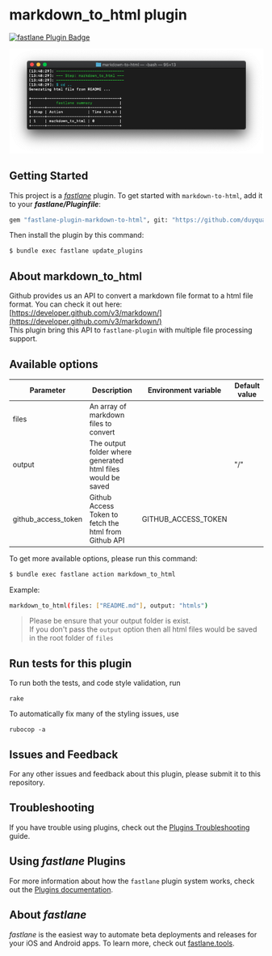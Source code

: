 # markdown_to_html plugin

[![fastlane Plugin Badge](https://rawcdn.githack.com/fastlane/fastlane/master/fastlane/assets/plugin-badge.svg)](https://rubygems.org/gems/fastlane-plugin-markdown_to_html)

![](header.png)

## Getting Started

This project is a [_fastlane_](https://github.com/fastlane/fastlane) plugin. To get started with `markdown-to-html`, add it to your ***fastlane/Pluginfile***:

```bash
gem "fastlane-plugin-markdown-to-html", git: "https://github.com/duyquang91/fastlane-plugin-markdown_to_html"
```
Then install the plugin by this command:
```bash
$ bundle exec fastlane update_plugins
```

## About markdown_to_html

Github provides us an API to convert a markdown file format to a html file format. You can check it out here: [https://developer.github.com/v3/markdown/](https://developer.github.com/v3/markdown/)  
This plugin bring this API to `fastlane-plugin` with multiple file processing support.


## Available options

| Parameter | Description | Environment variable | Default value |
|-----------|-------------|----------------------|---------------|
|files | An array of markdown files to convert | | |
|output | The output folder where generated html files would be saved | | "/" |
| github_access_token | Github Access Token to fetch the html from Github API | GITHUB_ACCESS_TOKEN |

To get more available options, please run this command:
```bash
$ bundle exec fastlane action markdown_to_html
```

Example:
```bash
markdown_to_html(files: ["README.md"], output: "htmls")
```
> Please be ensure that your output folder is exist.  
If you don't pass the `output` option then all html files would be saved in the root folder of `files`

## Run tests for this plugin

To run both the tests, and code style validation, run

```
rake
```

To automatically fix many of the styling issues, use
```
rubocop -a
```

## Issues and Feedback

For any other issues and feedback about this plugin, please submit it to this repository.

## Troubleshooting

If you have trouble using plugins, check out the [Plugins Troubleshooting](https://docs.fastlane.tools/plugins/plugins-troubleshooting/) guide.

## Using _fastlane_ Plugins

For more information about how the `fastlane` plugin system works, check out the [Plugins documentation](https://docs.fastlane.tools/plugins/create-plugin/).

## About _fastlane_

_fastlane_ is the easiest way to automate beta deployments and releases for your iOS and Android apps. To learn more, check out [fastlane.tools](https://fastlane.tools).

